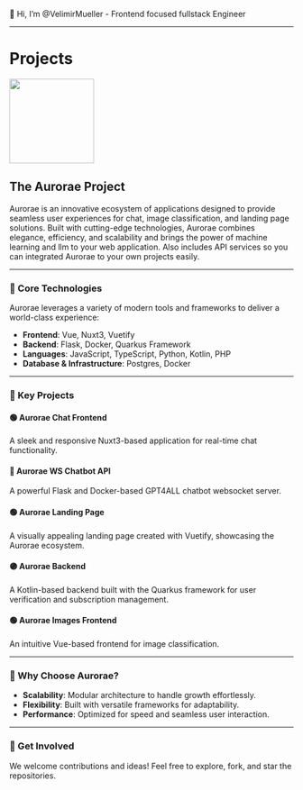 👋 Hi, I’m @VelimirMueller - Frontend focused fullstack Engineer
____
# Projects

<img src="https://github.com/user-attachments/assets/f1cc341f-6155-41eb-8c18-aa80645a9a80" width="150" height="150"> 

## The Aurorae Project


Aurorae is an innovative ecosystem of applications designed to provide seamless user experiences for chat, image classification, and landing page solutions. Built with cutting-edge technologies, Aurorae combines elegance, efficiency, and scalability and brings the power of machine learning and llm to your web application. Also includes API services so you can integrated Aurorae to your own projects easily.

---

### 🚀 Core Technologies
Aurorae leverages a variety of modern tools and frameworks to deliver a world-class experience:

- **Frontend**: Vue, Nuxt3, Vuetify
- **Backend**: Flask, Docker, Quarkus Framework
- **Languages**: JavaScript, TypeScript, Python, Kotlin, PHP
- **Database & Infrastructure**: Postgres, Docker

---

### 📌 Key Projects

#### 🟢 Aurorae Chat Frontend
A sleek and responsive Nuxt3-based application for real-time chat functionality.

#### 🔵 Aurorae WS Chatbot API
A powerful Flask and Docker-based GPT4ALL chatbot websocket server.

#### 🟢 Aurorae Landing Page
A visually appealing landing page created with Vuetify, showcasing the Aurorae ecosystem.

#### 🟣 Aurorae Backend
A Kotlin-based backend built with the Quarkus framework for user verification and subscription management.

#### 🟢 Aurorae Images Frontend
An intuitive Vue-based frontend for image classification.

---

### 🌟 Why Choose Aurorae?
- **Scalability**: Modular architecture to handle growth effortlessly.
- **Flexibility**: Built with versatile frameworks for adaptability.
- **Performance**: Optimized for speed and seamless user interaction.

---

### 🤝 Get Involved
We welcome contributions and ideas! Feel free to explore, fork, and star the repositories.

<!---
VelimirMueller/VelimirMueller is a ✨ special ✨ repository because its `README.md` (this file) appears on your GitHub profile.
You can click the Preview link to take a look at your changes.
--->
